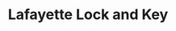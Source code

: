 ---
title: "Lafayette Lock and Key"
url: /lafayette/lafayette-lock-and-key/
shop: Schlüsseldienst
---